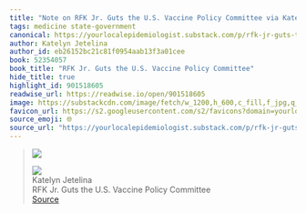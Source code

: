 ```yaml
---
title: "Note on RFK Jr. Guts the U.S. Vaccine Policy Committee via Katelyn Jetelina"
tags: medicine state-government
canonical: https://yourlocalepidemiologist.substack.com/p/rfk-jr-guts-the-us-vaccine-policy?utm_source=post-email-title&publication_id=281219&post_id=165583297&utm_campaign=email-post-title&isFreemail=true&r=1yfu1j&triedRedirect=true&utm_medium=email
author: Katelyn Jetelina
author_id: eb26152bc21c81f0954aab13f3a01cee
book: 52354057
book_title: "RFK Jr. Guts the U.S. Vaccine Policy Committee"
hide_title: true
highlight_id: 901518605
readwise_url: https://readwise.io/open/901518605
image: https://substackcdn.com/image/fetch/w_1200,h_600,c_fill,f_jpg,q_auto:good,fl_progressive:steep,g_auto/https%3A%2F%2Fsubstack-post-media.s3.amazonaws.com%2Fpublic%2Fimages%2F9aa4abe3-ebe0-4cc1-ac17-4617f3f0e5d1_1278x494.png
favicon_url: https://s2.googleusercontent.com/s2/favicons?domain=yourlocalepidemiologist.substack.com
source_emoji: 🌐
source_url: "https://yourlocalepidemiologist.substack.com/p/rfk-jr-guts-the-us-vaccine-policy?utm_source=post-email-title&publication_id=281219&post_id=165583297&utm_campaign=email-post-title&isFreemail=true&r=1yfu1j&triedRedirect=true&utm_medium=email#:~:text=%21,%28https%3A%2F%2Fsubstackcdn.com%2Fimage%2Ffetch%2Fw_80%2Ch_80%2Cc_fill%2Cf_auto%2Cq_auto%3Agood%2Cfl_progressive%3Asteep%2Cg_auto%2Fhttps%253A%252F%252Fsubstack-post-media.s3.amazonaws.com%252Fpublic%252Fimages%252F8cff4be5-3861-4e8d-b7ed-a3f1ee5acc12_256x256.png%29"
---
```


> ![](https://substackcdn.com/image/fetch/w_80,h_80,c_fill,f_auto,q_auto:good,fl_progressive:steep,g_auto/https%3A%2F%2Fsubstack-post-media.s3.amazonaws.com%2Fpublic%2Fimages%2F8cff4be5-3861-4e8d-b7ed-a3f1ee5acc12_256x256.png)
> <div class="quoteback-footer"><div class="quoteback-avatar"><img class="mini-favicon" src="https://s2.googleusercontent.com/s2/favicons?domain=yourlocalepidemiologist.substack.com"></div><div class="quoteback-metadata"><div class="metadata-inner"><span style="display:none">FROM:</span><div aria-label="Katelyn Jetelina" class="quoteback-author"> Katelyn Jetelina</div><div aria-label="RFK Jr. Guts the U.S. Vaccine Policy Committee" class="quoteback-title"> RFK Jr. Guts the U.S. Vaccine Policy Committee</div></div></div><div class="quoteback-backlink"><a target="_blank" aria-label="go to the full text of this quotation" rel="noopener" href="https://yourlocalepidemiologist.substack.com/p/rfk-jr-guts-the-us-vaccine-policy?utm_source=post-email-title&publication_id=281219&post_id=165583297&utm_campaign=email-post-title&isFreemail=true&r=1yfu1j&triedRedirect=true&utm_medium=email#:~:text=%21,%28https%3A%2F%2Fsubstackcdn.com%2Fimage%2Ffetch%2Fw_80%2Ch_80%2Cc_fill%2Cf_auto%2Cq_auto%3Agood%2Cfl_progressive%3Asteep%2Cg_auto%2Fhttps%253A%252F%252Fsubstack-post-media.s3.amazonaws.com%252Fpublic%252Fimages%252F8cff4be5-3861-4e8d-b7ed-a3f1ee5acc12_256x256.png%29" class="quoteback-arrow"> Source</a></div></div>